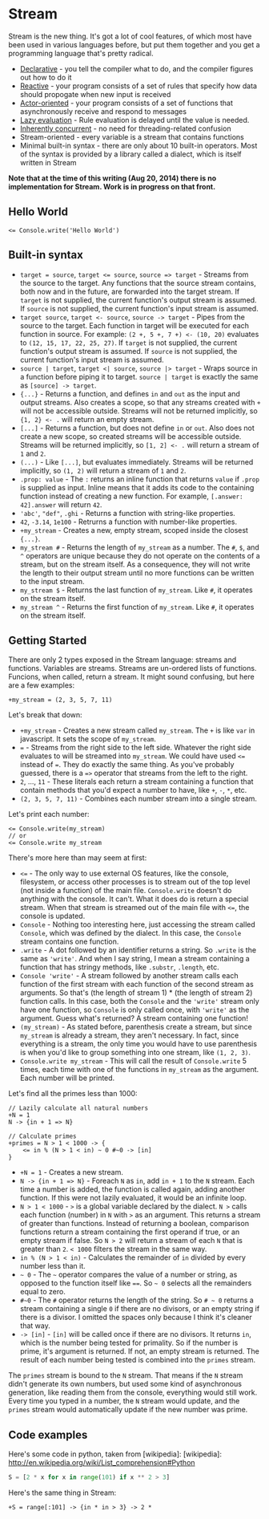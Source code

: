 Stream
======

Stream is the new thing. It's got a lot of cool features, of which most have been used in various languages before, but put them together and you get a programming language that's pretty radical.

* [Declarative] - you tell the compiler what to do, and the compiler figures out how to do it
* [Reactive] - your program consists of a set of rules that specify how data should propogate when new input is received
* [Actor-oriented] - your program consists of a set of functions that asynchronously receive and respond to messages
* [Lazy evaluation] - Rule evaluation is delayed until the value is needed.
* [Inherently concurrent] - no need for threading-related confusion
* Stream-oriented - every variable is a stream that contains functions
* Minimal built-in syntax - there are only about 10 built-in operators. Most of the syntax is provided by a library called a dialect, which is itself written in Stream

[Declarative]: http://en.wikipedia.org/wiki/Declarative_programming
[Reactive]: http://en.wikipedia.org/wiki/Reactive_programming
[Actor-oriented]: http://en.wikipedia.org/wiki/Actor_(programming)
[Inherently concurrent]: http://en.wikipedia.org/wiki/Concurrent_computation
[Lazy evaluation]: http://en.wikipedia.org/wiki/Lazy_evaluation

**Note that at the time of this writing (Aug 20, 2014) there is no implementation for Stream. Work is in progress on that front.**

Hello World
-----------

```stream
<= Console.write('Hello World')
```

Built-in syntax
---------------

* `target = source`, `target <= source`, `source => target` - Streams from the source to the target. Any functions that the source stream contains, both now and in the future, are forwarded into the target stream. If `target` is not supplied, the current function's output stream is assumed. If `source` is not supplied, the current function's input stream is assumed.
* `target source`, `target <- source`, `source -> target` - Pipes from the source to the target. Each function in target will be executed for each function in source. For example: `(2 +, 5 +, 7 +) <- (10, 20)` evaluates to `(12, 15, 17, 22, 25, 27)`. If `target` is not supplied, the current function's output stream is assumed. If `source` is not supplied, the current function's input stream is assumed.
* `source | target`, `target <| source`, `source |> target` - Wraps source in a function before piping it to target. `source | target` is exactly the same as `[source] -> target`.
* `{...}` - Returns a function, and defines `in` and `out` as the input and output streams. Also creates a scope, so that any streams created with `+` will not be accessible outside. Streams will not be returned implicitly, so `{1, 2} <- .` will return an empty stream.
* `[...]` - Returns a function, but does not define `in` or `out`. Also does not create a new scope, so created streams will be accessible outside. Streams will be returned implicitly, so `[1, 2] <- .` will return a stream of `1` and `2`.
* `(...)` - Like `[...]`, but evaluates immediately. Streams will be returned implicitly, so `(1, 2)` will return a stream of `1` and `2`.
* `.prop: value` - The `:` returns an inline function that returns `value` if `.prop` is supplied as input. Inline means that it adds its code to the containing function instead of creating a new function. For example, `[.answer: 42].answer` will return `42`.
* `'abc'`, `"def"`, `.ghi` - Returns a function with string-like properties.
* `42`, `-3.14`, `1e100` - Retrurns a function with number-like properties.
* `+my_stream` - Creates a new, empty stream, scoped inside the closest `{...}`.
* `my_stream #` - Returns the length of `my_stream` as a number. The `#`, `$`, and `^` operators are unique because they do not operate on the contents of a stream, but on the stream itself. As a consequence, they will not write the length to their output stream until no more functions can be written to the input stream.
* `my_stream $` - Returns the last function of `my_stream`. Like `#`, it operates on the stream itself.
* `my_stream ^` - Returns the first function of `my_stream`. Like `#`, it operates on the stream itself.

Getting Started
---------------

There are only 2 types exposed in the Stream language: streams and functions. Variables are streams. Streams are un-ordered lists of functions. Funcions, when called, return a stream. It might sound confusing, but here are a few examples:

```stream
+my_stream = (2, 3, 5, 7, 11)
```
Let's break that down:
* `+my_stream` - Creates a new stream called `my_stream`. The `+` is like `var` in javascript. It sets the scope of `my_stream`.
* `=` - Streams from the right side to the left side. Whatever the right side evaluates to will be streamed into `my_stream`. We could have used `<=` instead of `=`. They do exactly the same thing. As you've probably guessed, there is a `=>` operator that streams from the left to the right.
* `2`, ..., `11` - These literals each return a stream containing a function that contain methods that you'd expect a number to have, like `+`, `-`, `*`, etc.
* `(2, 3, 5, 7, 11)` - Combines each number stream into a single stream.

Let's print each number:
```stream
<= Console.write(my_stream)
// or
<= Console.write my_stream
```
There's more here than may seem at first:
* `<=` - The only way to use external OS features, like the console, filesystem, or access other processes is to stream out of the top level (not inside a function) of the main file. `Console.write` doesn't do anything with the console. It can't. What it does do is return a special stream. When that stream is streamed out of the main file with `<=`, the console is updated.
* `Console` - Nothing too interesting here, just accessing the stream called `Console`, which was defined by the dialect. In this case, the `Console` stream contains one function.
* `.write` - A dot followed by an identifier returns a string. So `.write` is the same as `'write'`. And when I say string, I mean a stream containing a function that has stringy methods, like `.substr`, `.length`, etc.
* `Console 'write'` - A stream followed by another stream calls each function of the first stream with each function of the second stream as arguments. So that's (the length of stream 1) * (the length of stream 2) function calls. In this case, both the `Console` and the `'write'` stream only have one function, so `Console` is only called once, with `'write'` as the argument. Guess what's returned? A stream containing one function!
* `(my_stream)` - As stated before, parenthesis create a stream, but since `my_stream` is already a stream, they aren't necessary. In fact, since everything is a stream, the only time you would have to use parenthesis is when you'd like to group something into one stream, like `(1, 2, 3)`.
* `Console.write my_stream` - This will call the result of `Console.write` 5 times, each time with one of the functions in `my_stream` as the argument. Each number will be printed.

Let's find all the primes less than 1000:
```stream
// Lazily calculate all natural numbers
+N = 1
N -> {in + 1 => N}

// Calculate primes
+primes = N > 1 < 1000 -> {
    <= in % (N > 1 < in) ~ 0 #~0 -> [in]
}
```
* `+N = 1` - Creates a new stream.
* `N -> {in + 1 => N}` - Foreach `N` as `in`, add `in + 1` to the `N` stream. Each time a number is added, the function is called again, adding another function. If this were not lazily evaluated, it would be an infinite loop.
* `N > 1 < 1000` - `>` is a global variable declared by the dialect. `N >` calls each function (number) in `N` with `>` as an argument. This returns a stream of greater than functions. Instead of returning a boolean, comparison functions return a stream containing the first operand if true, or an empty stream if false. So `N > 2` will return a stream of each `N` that is greater than `2`. `< 1000` filters the stream in the same way.
* `in % (N > 1 < in)` - Calculates the remainder of `in` divided by every number less than it.
* `~ 0` - The `~` operator compares the value of a number or string, as opposed to the function itself like `==`. So `~ 0` selects all the remainders equal to zero.
* `#~0` - The `#` operator returns the length of the string. So `# ~ 0` returns a stream containing a single `0` if there are no divisors, or an empty string if there is a divisor. I omitted the spaces only because I think it's cleaner that way.
* `-> [in]` - `[in]` will be called once if there are no divisors. It returns `in`, which is the number being tested for primality. So if the number is prime, it's argument is returned. If not, an empty stream is returned. The result of each number being tested is combined into the `primes` stream.

The `primes` stream is bound to the `N` stream. That means if the `N` stream didn't generate its own numbers, but used some kind of asynchronous generation, like reading them from the console, everything would still work. Every time you typed in a number, the `N` stream would update, and the `primes` stream would automatically update if the new number was prime.

Code examples
-------------

Here's some code in python, taken from [wikipedia]:
[wikipedia]: http://en.wikipedia.org/wiki/List_comprehension#Python

```python
S = [2 * x for x in range(101) if x ** 2 > 3]
```
Here's the same thing in Stream:
```stream
+S = range[:101] -> {in * in > 3} -> 2 *
```
